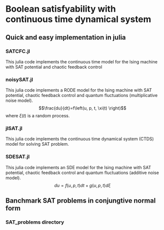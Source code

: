# Boolean satisfyability with continuous time dynamical system

## Quick and easy implementation in julia
### SATCFC.jl 
This julia code implements the continuous time model for the Ising machine with SAT potential and chaotic feedback control
### noisySAT.jl 
This julia code implements a RODE model for the Ising machine with SAT potential, chaotic feedback control and quantum fluctuations (multiplicative noise model).
$$\frac{du}{dt}=f\left(u, p, t, \xi(t) \right)$$ where $\xi(t)$ is a random process.
### jlSAT.jl
This julia code implements the continuous time dynamical system (CTDS) model for solving SAT problem.
### SDESAT.jl
This julia code implements an SDE model for the Ising machine with SAT potential, chaotic feedback control and quantum fluctuations (additive noise model).
$$du=f(u,p,t)dt+g(u,p,t)d\xi$$

## Banchmark SAT problems in conjungtive normal form
### SAT_problems directory
